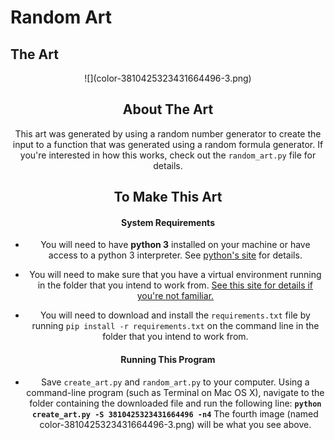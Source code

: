# Random Art

## The Art
<div align="center"> ![](color-3810425323431664496-3.png)

## About The Art
This art was generated by using a random number generator to create the input to a function that was generated using a random formula generator. If you're interested in how this works, check out the `random_art.py` file for details.

## To Make This Art
#### System Requirements

* You will need to have **python&nbsp;3** installed on your machine or have access to a python&nbsp;3 interpreter. See [python's site](https://www.python.org/) for details.

* You will need to make sure that you have a virtual environment running in the folder that you intend to work from. [See this site for details if you're not familiar.](http://docs.python-guide.org/en/latest/dev/virtualenvs/)

* You will need to download and install the `requirements.txt` file by running `pip install -r requirements.txt` on the command line in the folder that you intend to work from.

#### Running This Program
* Save `create_art.py` and `random_art.py` to your computer. Using a command-line program (such as Terminal on Mac&nbsp;OS&nbsp;X), navigate to the folder containing the downloaded file and run the following line: **`python create_art.py -S 3810425323431664496 -n4`** The fourth image (named color-3810425323431664496-3.png) will be what you see above.
